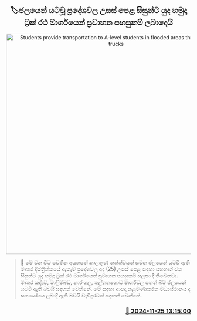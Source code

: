<p align='center'><b><h2 align='center' title='Students provide transportation to A-level students in flooded areas through army trucks'>🏷ජලයෙන් යටවූ ප්‍රදේශවල උසස් පෙළ සිසුන්ට යුද හමුදා ට්‍රක් රථ මාර්ගයෙන් ප්‍රවාහන පහසුකම් ලබාදෙයි</h2></b></p>
<p align='center'><img src='https://helakuru.sgp1.cdn.digitaloceanspaces.com/esana/images/lib/flood-army-al.jpg' width='600' alt='Students provide transportation to A-level students in flooded areas through army trucks'></p>

>📝 මේ වන විට පවතින අයහපත් කාලගුණ තත්ත්වයත් සමඟ ජලයෙන් යටවී ඇති මාතර දිස්ත්‍රික්කයේ ඇතැම් ප්‍රදේශවල අද (25) උසස් පෙළ සඳහා සහභාගී වන සිසුන්ට යුද හමුදා ට්‍රක් රථ මාර්ගයෙන් ප්‍රවාහන පහසුකම් සලසා දී තිබෙනවා.
මාතර කද්දූව, මාලිම්බඩ, නාරංගල, තල්ගහගොඩ මාර්ගවල පහත් බිම් ජලයෙන් යටවී ඇති බවයි සඳහන් වෙන්නේ.
මේ සඳහා ආපදා කළමණාකරන මධ්‍යස්ථානය ද සහයෝගය ලබාදී ඇති බවයි වැඩිදුරටත් සඳහන් වෙන්නේ. 


<h3 align='right'><a href='https://www.helakuru.lk/esana/p/105412/'>📅 2024-11-25 13:15:00</a></h3>
